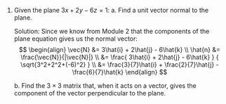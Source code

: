 1. Given the plane $3x+2y-6z = 1$:
	a. Find a unit vector normal to the plane.

	Solution:
	Since we know from Module 2 that the components of the plane equation gives us the normal vector:
	$$
	\begin{align}
	\vec{N} &= 3\hat{i} + 2\hat{j} - 6\hat{k} \\
	\hat{n} &= \frac{\vec{N}}{|\vec{N}|} \\
	&= \frac{ 3\hat{i} + 2\hat{j} - 6\hat{k} } { \sqrt{3^2+2^2+(-6)^2} } \\
	&= \frac{3}{7}\hat{i} + \frac{2}{7}\hat{j} - \frac{6}{7}\hat{k}
	\end{align}
	$$
	

	b. Find the $3 \times 3$ matrix that, when it acts on a vector, gives the component of the vector perpendicular to the plane.